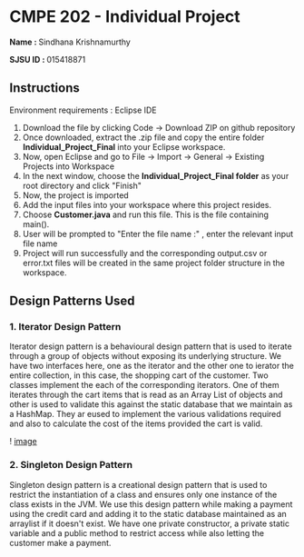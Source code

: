 <h1> CMPE 202 - Individual Project </h1> 
<p> <b> Name : </b> Sindhana Krishnamurthy </p>
<p> <b> SJSU ID : </b> 015418871 </p>
<h2> Instructions </h2>
<p> Environment requirements : Eclipse IDE </p>
<ol> 
  
  <li> Download the file by clicking Code -> Download ZIP on github repository </li>
  <li> Once downloaded, extract the .zip file and copy the entire folder <b>Individual_Project_Final</b> into your Eclipse workspace.</li>
  <li> Now, open Eclipse and go to File -> Import -> General -> Existing Projects into Workspace </li>
  <li> In the next window, choose the <b>Individual_Project_Final folder</b> as your root directory and click "Finish"</li>
  <li> Now, the project is imported </li>
  <li> Add the input files into your workspace where this project resides.</li>
  <li> Choose <b>Customer.java</b> and run this file. This is the file containing main().</li>
  <li> User will be prompted to "Enter the file name :" , enter the relevant input file name </li>
  <li> Project will run successfully and the corresponding output.csv or error.txt files will be created in the same project folder structure in the workspace.</li>
 
</ol>

<h2> Design Patterns Used </h2>
<h3> 1. Iterator Design Pattern </h3>
<p> Iterator design pattern is a behavioural design pattern that is used to iterate through a group of objects without exposing its underlying structure.
We have two interfaces here, one as the iterator and the other one to ierator the entire collection, in this case, the shopping cart of the customer. 
Two classes implement the each of the corresponding iterators. One of them iterates through the cart items that is read as an Array List of objects and other is used to validate this against the static database that we maintain as a HashMap. They ar eused to implement the various validations required and also to calculate the cost of the items provided the cart is valid. </p>

! [image](https://user-images.githubusercontent.com/80934688/144786263-9a2d1760-e622-4e02-b7ec-cc710e9bfa61.png)


<h3> 2. Singleton Design Pattern </h3>
  <p> Singleton design pattern is a creational design pattern that is used to restrict the instantiation of a class and ensures only one instance of the class exists in the JVM. We use this design pattern while making a payment using the credit card and adding it to the static database maintained as an arraylist if it doesn't exist. We have one private constructor, a private static variable and a public method to restrict access while also letting the customer make a payment.</p>
